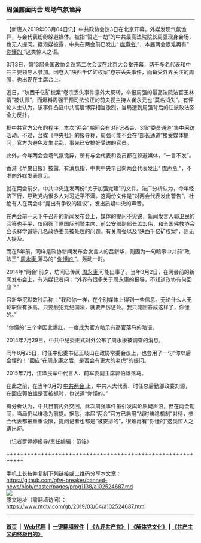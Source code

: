 ### 周强露面两会 现场气氛诡异
------------------------

<div class="post_content">
 <p>
  【新唐人2019年03月04日讯】中共政协会议3日在北京开幕。外媒发现气氛诡异，与会代表纷纷躲避媒体。被指“暂逃一劫”的中共最高法院院长周强现身会场，也无人提问。据港媒披露，中共在两会前已发出“
  <a href="https://www.ntdtv.com/gb/噤声令.htm">
   噤声令
  </a>
  ”，本届两会很难再有“
  <a href="https://www.ntdtv.com/gb/你懂的.htm">
   你懂的
  </a>
  ”这类惊人之语。
 </p>
 <p>
  3月3日，第13届全国政协会议第二次会议在北京大会堂开幕，两千多名代表和中共主要领导人参加。因卷入“陕西千亿矿权案”卷宗丢失事件，而备受外界关注的周强，也出现在主席台上。
 </p>
 <p>
  近日，“陕西千亿矿权案”卷宗丢失事件意外大反转，举报周强的最高法院法官王林清“被认罪”，而爆料周强干预司法公正的前央视主持人崔永元也“莫名消失”。有评论人士认为，该事件凸显中共高层博弈相当激烈，当局遭到周强背后的江派政法系全力反扑。
 </p>
 <p>
  据中共官方公布的程序，本次“两会”期间会有3场记者会、3场“委员通道”集中采访活动。不过，台媒《中央社》的报导称，周强可能不会在“部长通道”接受媒体提问，官方为避免发生混乱，事先已安排好受访的官员。
 </p>
 <p>
  此外，今年两会会场气氛诡异，所有与会代表和委员都在躲避媒体，“一言不发”。
 </p>
 <p>
  香港《苹果日报》披露，有消息指，中共中央早已向两会代表发出“
  <a href="https://www.ntdtv.com/gb/噤声令.htm">
   噤声令
  </a>
  ”，不准向外媒发表意见。
 </p>
 <p>
  就在两会前夕，中共中央连发两份“关于加强党建”的文件。法广分析认为，今年经济下行，导致党内很多人对习近平不满。这两份文件是“对两会代表发出警告”，杜绝有人在两会中“提出有争议的建议”，发出质疑中央的声音。
 </p>
 <p>
  在两会前一天下午召开的新闻发布会上，媒体的提问不尖锐，新闻发言人郭卫民的回答也平平，仅回答了原国际刑警主席、前公安部副部长孟宏伟，和全国佛教协会会长释学诚等几名政协委员被处理的问题。有关周强以及“陕西千亿矿权案”，则无人提及。
 </p>
 <p>
  而在5年前，同样是政协新闻发布会发言人的吕新华，则因为一句暗示中共前“政法王”
  <a href="https://www.ntdtv.com/gb/周永康.htm">
   周永康
  </a>
  落马的“
  <a href="https://www.ntdtv.com/gb/你懂的.htm">
   你懂的
  </a>
  ”，轰动一时。
 </p>
 <p>
  2014年“两会”前夕，坊间已传闻
  <a href="https://www.ntdtv.com/gb/周永康.htm">
   周永康
  </a>
  可能出事了。当年3月2日，在两会前的新闻发布会上，有港媒记者问：“外界有很多关于周永康的报导，不知道政协有何回应？”
 </p>
 <p>
  吕新华沉默数秒后称：“我和你一样，在个别媒体上得到一些信息。无论什么人无论职位有多高，只要触犯党纪国法，就要严厉惩处。我只能回答成这样了，你懂的。”
 </p>
 <p>
  “你懂的”三个字因此爆红，一度成为官方暗示有高官落马的暗语。
 </p>
 <p>
  2014年7月29日，中共中纪委正式对外公布了周永康被调查的消息。
 </p>
 <p>
  同年8月25日，时任中纪委书记王岐山在政协常委会议上，也套用了一句“你以后会懂的！”回应“在周永康之后，是否会有更大的老虎”的提问。
 </p>
 <p>
  2015年7月，江泽民军中代言人、前军委副主席郭伯雄落马。
 </p>
 <p>
  在此之前，在当年3月的
  <a href="https://www.ntdtv.com/gb/中共两会.htm">
   中共两会
  </a>
  上，中共人大代表、时任总后勤部政委刘源，在回应郭伯雄是否被抓时，也说道“你懂的。”
 </p>
 <p>
  有分析认为，中共目前内外交困，此次周强事件虽引发舆论质疑声浪，但在两会期间，当局仍以维稳为前提。据悉，本届“两会”官方已启用“战时维稳机制”对待，参会代表都被重重设限，提问记者也都是“被安排的”，很难再有“你懂的”这类惊人之语出炉。
 </p>
 <p>
  （记者罗婷婷报导/责任编辑：范铭）
 </p>
 <div class="single_ad">
 </div>
</div>

+++++++++++++++++++++++++++++++++++++++++++++++++++++++++++<br/><br/>
手机上长按并复制下列链接或二维码分享本文章：<br/>
https://github.com/gfw-breaker/banned-news/blob/master/pages/prog1138/a102524687.md <br/>
<a href='https://github.com/gfw-breaker/banned-news/blob/master/pages/prog1138/a102524687.md'><img src='https://github.com/gfw-breaker/banned-news/blob/master/pages/prog1138/a102524687.md.png'/></a> <br/>
原文地址（需翻墙访问）：https://www.ntdtv.com/gb/2019/03/04/a102524687.html


------------------------
#### [首页](https://github.com/gfw-breaker/banned-news/blob/master/README.md) &nbsp;|&nbsp; [Web代理](https://github.com/labour-camp/helloworld) &nbsp;|&nbsp; [一键翻墙软件](https://github.com/gfw-breaker/nogfw/blob/master/README.md) &nbsp;| [《九评共产党》](https://github.com/gfw-breaker/9ping.md/blob/master/README.md#九评之一评共产党是什么) | [《解体党文化》](https://github.com/gfw-breaker/jtdwh.md/blob/master/README.md) | [《共产主义的终极目的》](https://github.com/gfw-breaker/gczydzjmd.md/blob/master/README.md)

